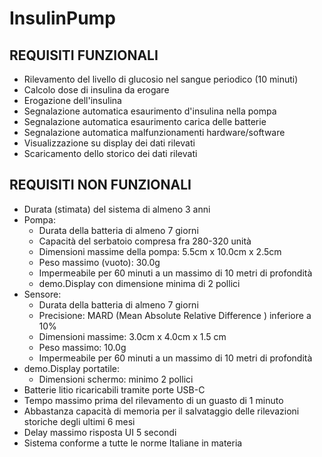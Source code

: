 # InsulinPump

## REQUISITI FUNZIONALI

* Rilevamento del livello di glucosio nel sangue periodico (10 minuti)
* Calcolo dose di insulina da erogare
* Erogazione dell'insulina
* Segnalazione automatica esaurimento d'insulina nella pompa
* Segnalazione automatica esaurimento carica delle batterie
* Segnalazione automatica malfunzionamenti hardware/software
* Visualizzazione su display dei dati rilevati
* Scaricamento dello storico dei dati rilevati


## REQUISITI NON FUNZIONALI

* Durata (stimata) del sistema di almeno 3 anni
* Pompa: 
    * Durata della batteria di almeno 7 giorni
    * Capacità del serbatoio compresa fra 280-320 unità
    * Dimensioni massime della pompa: 5.5cm x 10.0cm x 2.5cm
    * Peso massimo (vuoto): 30.0g
    * Impermeabile per 60 minuti a un massimo di 10 metri di profondità
    * demo.Display con dimensione minima di 2 pollici
* Sensore:
    * Durata della batteria di almeno 7 giorni
    * Precisione: MARD (Mean Absolute Relative Difference ) inferiore a 10%
    * Dimensioni massime: 3.0cm x 4.0cm x 1.5 cm
    * Peso massimo: 10.0g
    * Impermeabile per 60 minuti a un massimo di 10 metri di profondità
* demo.Display portatile:
    * Dimensioni schermo: minimo 2 pollici
* Batterie litio ricaricabili tramite porte USB-C
* Tempo massimo prima del rilevamento di un guasto di 1 minuto
* Abbastanza capacità di memoria per il salvataggio delle rilevazioni storiche degli ultimi 6 mesi
* Delay massimo risposta UI 5 secondi
* Sistema conforme a tutte le norme Italiane in materia
